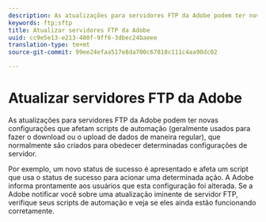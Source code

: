 ```yaml
---
description: As atualizações para servidores FTP da Adobe podem ter novas configurações que afetam scripts de automação (geralmente usados para fazer o download ou o upload de dados de maneira regular), que normalmente são criados para obedecer determinadas configurações de servidor.
keywords: ftp;sftp
title: Atualizar servidores FTP da Adobe
uuid: cc9e5e13-e213-480f-9ff6-3dbec24baeee
translation-type: tm+mt
source-git-commit: 99ee24efaa517e8da700c67818c111c4aa90dc02

---
```



# Atualizar servidores FTP da Adobe

As atualizações para servidores FTP da Adobe podem ter novas configurações que afetam scripts de automação (geralmente usados para fazer o download ou o upload de dados de maneira regular), que normalmente são criados para obedecer determinadas configurações de servidor.

Por exemplo, um novo status de sucesso é apresentado e afeta um script que usa o status de sucesso para acionar uma determinada ação. A Adobe informa prontamente aos usuários que esta configuração foi alterada. Se a Adobe notificar você sobre uma atualização iminente de servidor FTP, verifique seus scripts de automação e veja se eles ainda estão funcionando corretamente.
